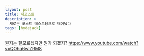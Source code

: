 ```yaml
---
layout: post
title: 새포스트
description: >
  새로운 포스트 테스트용으로 태어났다
tags: [hydejack]
---
```


  뭔지는 잘모르겠지만 뭔가 되겠지?
https://www.youtube.com/watch?v=QOhq6wlZRM8
